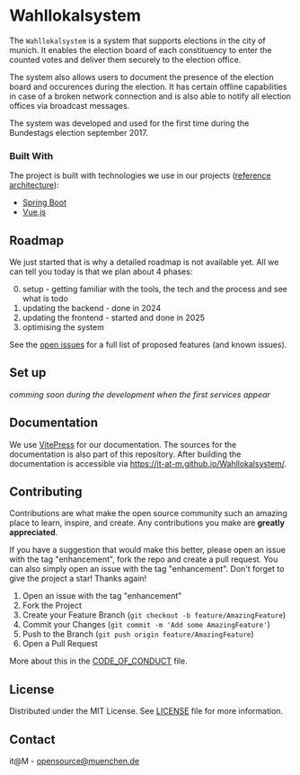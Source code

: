 # Wahllokalsystem

The `Wahllokalsystem` is a system that supports elections in the city of munich. It enables the election board of each constituency to enter the counted votes and deliver them securely to the election office.

The system also allows users to document the presence of the election board and occurences during the election. It has certain offline capabilities in case of a broken network connection and is also able to notify all election offices via broadcast messages.

The system was developed and used for the first time during the Bundestags election september 2017.


### Built With

The project is built with technologies we use in our projects
([reference architecture](https://opensource.muenchen.de/publish.html#refarch)):

* [Spring Boot](https://spring.io/projects/spring-boot)
* [Vue.js](https://vuejs.org/)

## Roadmap

We just started that is why a detailed roadmap is not available yet. All we can tell you today is that we plan about 4 phases:

0. setup - getting familiar with the tools, the tech and the process and see what is todo
1. updating the backend - done in 2024
2. updating the frontend - started and done in 2025
3. optimising the system

See the [open issues](https://github.com/it-at-m/Wahllokalsystem/issues) for a full list of proposed features (and known issues).


## Set up

*comming soon during the development when the first services appear*

## Documentation

We use [VitePress](https://vitepress.dev/) for our documentation. The sources for the documentation is also part of
this repository. After building the documentation is accessible via https://it-at-m.github.io/Wahllokalsystem/.

## Contributing

Contributions are what make the open source community such an amazing place to learn, inspire, and create. Any contributions you make are **greatly appreciated**.

If you have a suggestion that would make this better, please open an issue with the tag "enhancement", fork the repo and create a pull request. You can also simply open an issue with the tag "enhancement".
Don't forget to give the project a star! Thanks again!

1. Open an issue with the tag "enhancement"
2. Fork the Project
3. Create your Feature Branch (`git checkout -b feature/AmazingFeature`)
4. Commit your Changes (`git commit -m 'Add some AmazingFeature'`)
5. Push to the Branch (`git push origin feature/AmazingFeature`)
6. Open a Pull Request

More about this in the [CODE_OF_CONDUCT](/CODE_OF_CONDUCT.md) file.


## License

Distributed under the MIT License. See [LICENSE](LICENSE) file for more information.


## Contact

it@M - opensource@muenchen.de
